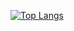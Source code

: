 [![Top Langs](https://github-readme-stats.vercel.app/api/top-langs/?username=dedousi&layout=donut&theme=radical)](https://github.com/anuraghazra/github-readme-stats)
